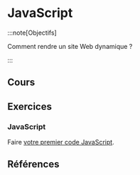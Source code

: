 # JavaScript

:::note[Objectifs]

Comment rendre un site Web dynamique ?

:::

## Cours

<Reaveal name="3cci-webd-javascript" />

## Exercices

### JavaScript

Faire [votre premier code JavaScript](https://developer.mozilla.org/fr/docs/Learn/JavaScript/First_steps/A_first_splash).

## Références
